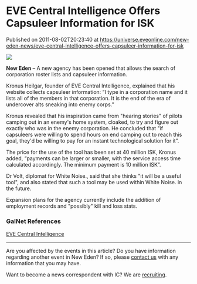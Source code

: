 # EVE Central Intelligence Offers Capsuleer Information for ISK
Published on 2011-08-02T20:23:40 at https://universe.eveonline.com/new-eden-news/eve-central-intelligence-offers-capsuleer-information-for-isk

![](http://www.eve-ic.net/media/assets/icarticlebanner.png)  
  
 **New Eden** – A new agency has been opened that allows the search of corporation roster lists and capsuleer information.   
  
Kronus Heilgar, founder of EVE Central Intelligence, explained that his website collects capsuleer information: “I type in a corporation name and it lists all of the members in that corporation. It is the end of the era of undercover alts sneaking into enemy corps.”   
  
Kronus revealed that his inspiration came from "hearing stories" of pilots camping out in an enemy's home system, cloaked, to try and figure out exactly who was in the enemy corporation. He concluded that "if capsuleers were willing to spend hours on end camping out to reach this goal, they'd be willing to pay for an instant technological solution for it”.   
  
The price for the use of the tool has been set at 40 million ISK, Kronus added, “payments can be larger or smaller, with the service access time calculated accordingly. The minimum payment is 10 million ISK”.   
  
Dr Volt, diplomat for White Noise., said that she thinks "it will be a useful tool", and also stated that such a tool may be used within White Noise. in the future.   
  
Expansion plans for the agency currently include the addition of employment records and "possibly" kill and loss stats.

### GalNet References

[EVE Central Intelligence](http://www.eveonline.com/ingameboard.asp?a=topic&threadID=1555452)

* * *

Are you affected by the events in this article? Do you have information regarding another event in New Eden? If so, please [contact us](http://www.eveonline.com/news.asp?a=submitrp) with any information that you may have.  
  
Want to become a news correspondent with IC? We are [recruiting](http://www.eveonline.com/isd.asp).
